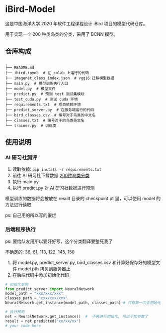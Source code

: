 # iBird-Model

这是中国海洋大学 2020 年软件工程课程设计 iBird 项目的模型代码仓库。

用于实现一个 200 种类鸟类的分类，采用了 BCNN 模型。

## 仓库构成

```
.
├── README.md
├── ibird.ipynb  # 在 colab 上运行的代码
├── imagenet_class_index.json  # vgg16 迁移模型数据
├── main.py  # 模型训练执行入口
├── model.py  # 模型文件
├── predict.py  # 预测 test 测试集模块
├── test_cuda.py  # 测试 cuda 环境
├── requirements.txt  # 项目依赖环境
├── predict_server.py  # 在服务端运行的代码
├── bird_classes.csv  # 编号对于鸟类的中文名
├── classes.txt  # 编号对于的鸟类英文名
└── trainer.py  # 训练类
```

## 使用说明

### AI 研习社测评

1. 读取依赖: `pip install -r requirements.txt`
2. 前往 AI 研习社下载数据 [200种鸟类分类](https://god.yanxishe.com/4?from=god_home_list)
3. 执行 main.py
4. 执行 predict.py 对 AI 研习社数据进行预测

模型训练的数据将会被放在 result 目录的 checkpoint.pt 里，可以使用 model 的方法进行读取

ps: 自己用的所以写的很烂

### 后端程序执行

ps: 要给队友用所以要好好写，这个分类翻译要整死我了

不确定的: 36, 61, 113, 122, 145, 150

1. 将 model.py, predict_server.py, bird_classes.csv 和计算好保存好的模型文件 model.pth 拷贝到服务器上
2. 在后端代码中添加初始化代码
```python
# 初始化单例
from predict_server import NeuralNetwork
model_path = "xxx/xxx/xxx"
classes_path = "xxx/xxx/xxx"
NeuralNetwork.get_instance(model_path, classes_path) # 只有第一次会初始化

# 执行预测
net = NeuralNetwork.get_instance()  #  不再进行初始化, 可以不加参数了
result = net.predicted("xx/xx/xx")
# your code here
```